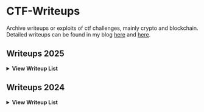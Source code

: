 # CTF-Writeups

Archive writeups or exploits of ctf challenges, mainly crypto and blockchain. Detailed writeups can be found in my blog [here](https://blog.tanglee.top/) and [here](https://tanglee.top/).

## Writeups 2025

<details>
<summary><b>View Writeup List</b></summary>

| CTF               | Challenge        | Category          | Tags                                  | Writeup                                                      |
| ----------------- | ---------------- | ----------------- | ------------------------------------- | ------------------------------------------------------------ |
| SECCON 2024 Final | RSA+             | Crypto            | RSA, Prime                            | [EXP](/2025/SECCON-Final/RSA+/)                              |
| SECCON 2024 Final | DLP+             | Crypto            | DLP, Prime                            | [EXP](/2025/SECCON-Final/DLP+/)                              |
| SECCON 2024 Final | hell summon      | Crypto            | HNP-SUM                               | [EXP](/2025/SECCON-Final/hell_summon/)                       |
| DiceCTF           | nil-circ         | Crypto            | Garbled-Circuit, Free-XOR, OT         | [EXP](/2025/DiceCTF/nic-cir/) [WP](https://blog.tanglee.top/2025/04/03/Revisiting-Garbled-Circuit.html) |
| PlaidCTF          | innov8           | Crypto            | Xorshift128, Double                   | [EXP](/2025/PlaidCTF/innov8/)                                |
| PlaidCTF          | Many Mellons     | Crypto            | Nonlinear Invariant Subspace, KCA-CBC | [EXP](/2025/PlaidCTF/mellons/)                               |
| PlaidCTF          | hangman          | Crypto, Misc, Rev | Sbox, Affine Hash                     | [EXP](/2025/PlaidCTF/hangman/)                               |
| ACTF              | AAALLL           | Crypto            | SIS, Modulo LLL                       | [WP&EXP](/2025/ACTF/AAALLL)                                  |
| ACTF              | easy-log         | Crypto            | Customizable DLP                      | [WP&EXP](/2025/ACTF/easy-log)                                |
| ACTF              | OhMyTetration    | Crypto            | Super-logarithm                       | [WP&EXP](/2025/ACTF/OhMyTetration)                           |
| 京麒CTF           | r4nd0m           | Crypto, Misc      | MT19937, Negative XOR                 | [WP&EXP](/2025/jqctf/r4nd0m)                                 |
| 京麒CTF           | onelinecrypto    | Crypto            | Side Channel Attack, is_prime         | [WP&EXP](/2025/jqctf/one-line-crypto)                        |
| R3CTF             | split3pig        | Crypto            | Coppersmith                           | [WP&EXP](/2025/R3CTF/split3pig)                              |
| R3CTF             | r3tauq           | Crypto            | Quaternion Algebra, DLP, LLL          | [WP&EXP](/2025/R3CTF/r3tauq)                                 |
| CryptoCTF         | See subdirectory | Crypto            | See subdirectory                      | [WP&EXP](/2025/CryptoCTF)                                    |

</details>

## Writeups 2024

<details>
<summary><b>View Writeup List</b></summary>

| CTF         | Challenge      | Category   | Tags                           | Writeup                                                                                                                   |
| ----------- | -------------- | ---------- | ------------------------------ | ------------------------------------------------------------------------------------------------------------------------- |
| HITCON Qual | Broken Share   | Crypto     | Secret-Sharing, LLL            | [EXP](/2024/HITCON-Qual/broken-share/) [WP](https://blog.tanglee.top/2024/07/15/HITCON-CTF-2024-Qual-Crypto-Writeup.html) |
| HITCON Qual | Hyper512       | Crypto     | Algebraic-Immunity, FCA        | [EXP](/2024/HITCON-Qual/hyper512/) [WP](https://blog.tanglee.top/2024/07/15/HITCON-CTF-2024-Qual-Crypto-Writeup.html)     |
| HITCON Qual | MatProd        | Crypto     | Trace, LLL                     | [EXP](/2024/HITCON-Qual/matprod/) [WP](https://blog.tanglee.top/2024/07/15/HITCON-CTF-2024-Qual-Crypto-Writeup.html)      |
| HITCON Qual | ZKPOK          | Crypto     | POK, Int Limit                 | [EXP](/2024/HITCON-Qual/zkpok/) [WP](https://blog.tanglee.top/2024/07/15/HITCON-CTF-2024-Qual-Crypto-Writeup.html)        |
| SECCON Qual | Tidal Wave     | Crypto     | Groebner-Basis, GRS, LWE       | [EXP](/2024/SECCON-Qual/Tidal_wave/) [WP](https://blog.tanglee.top/2024/11/26/SECCON-CTF-2024-Quals-Writeup.html)         |
| SECCON Qual | Dual Summon    | Crypto     | Nonce-Reuse, AES-GCM           | [EXP](/2024/SECCON-Qual/dual_summon/) [WP](https://blog.tanglee.top/2024/11/26/SECCON-CTF-2024-Quals-Writeup.html)        |
| SECCON Qual | Trillion Ether | Blockchain | ETH, Dynamic-Array             | [EXP](/2024/SECCON-Qual/Trillion_Ether/) [WP](https://blog.tanglee.top/2024/11/26/SECCON-CTF-2024-Quals-Writeup.html)     |
| R3CTF       | r0,1,2system   | Crypto     | Nonce-Recurrence, ECDSA        | [EXP](/2024/R3CTF/r1-2system/) [WP-CN](https://blog.tanglee.top/2024/06/10/R3CTF-2024-Crypto-Writeup.html)                |
| R3CTF       | TinySeal       | Crypto     | BFV, Galois-Automorphism       | [EXP](/2024/R3CTF/TinySEAL/) [WP-CN](https://blog.tanglee.top/2024/06/10/R3CTF-2024-Crypto-Writeup.html)                  |
| R3CTF       | SPARROW        | Crypto     | Linearization, Sbox            | [EXP](/2024/R3CTF/Sparrow/) [WP-CN](https://blog.tanglee.top/2024/06/10/R3CTF-2024-Crypto-Writeup.html)                   |
| HXP         | cccccircus     | Crypto     | Circulant-Matrix, Galois Field | [EXP](/2024/HXP/cccccircus/) [WP](https://blog.tanglee.top/2024/12/30/hxp-CTF-2024-Writeup.html)                          |
| HXP         | spiky elf      | Crypto     | RSA, MITM                      | [EXP](/2024/HXP/spiky_elf/) [WP](https://blog.tanglee.top/2024/12/30/hxp-CTF-2024-Writeup.html)                           |

</details>
